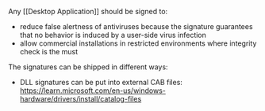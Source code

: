 Any [[Desktop Application]] should be signed to:
- reduce false alertness of antiviruses because the signature guarantees that no behavior is induced by a user-side virus infection
- allow commercial installations in restricted environments where integrity check is the must

The signatures can be shipped in different ways:

- DLL signatures can be put into external CAB files: https://learn.microsoft.com/en-us/windows-hardware/drivers/install/catalog-files
